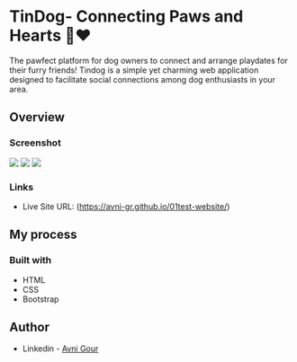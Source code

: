 
# TinDog- Connecting Paws and Hearts 🐾❤️
The pawfect platform for dog owners to connect and arrange playdates for their furry friends! Tindog is a simple yet charming web application designed to facilitate social connections among dog enthusiasts in your area.

## Overview

### Screenshot

![](https://github.com/Avni-gr/01test-website/blob/master/Screenshot%202024-02-23%20201633.png?raw=true)
![](https://github.com/Avni-gr/01test-website/blob/master/Screenshot%202024-02-23%20201655.png?raw=true)
![](https://github.com/Avni-gr/01test-website/blob/master/Screenshot%202024-02-23%20201723.png?raw=true)

### Links

- Live Site URL: (https://avni-gr.github.io/01test-website/)

## My process

### Built with

- HTML
- CSS
- Bootstrap

## Author

- Linkedin - [Avni Gour](https://www.linkedin.com/in/avni-gour-aa2375201/)





